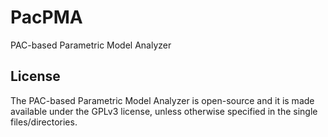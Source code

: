 # PacPMA
PAC-based Parametric Model Analyzer

## License
The PAC-based Parametric Model Analyzer is open-source and it is made available under the GPLv3 license, unless otherwise specified in the single files/directories.
